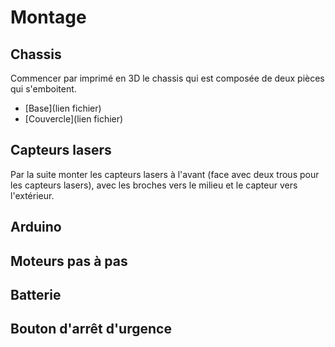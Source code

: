 # Montage

## Chassis
Commencer par imprimé en 3D le chassis qui est composée de deux pièces qui s'emboitent.
- [Base](lien fichier)
- [Couvercle](lien fichier)

## Capteurs lasers
Par la suite monter les capteurs lasers à l'avant (face avec deux trous pour les capteurs lasers),
avec les broches vers le milieu et le capteur vers l'extérieur.

## Arduino

## Moteurs pas à pas

## Batterie

## Bouton d'arrêt d'urgence

## 
